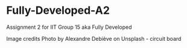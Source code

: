 # Fully-Developed-A2
Assignment 2 for IIT Group 15 aka Fully Developed


Image credits
Photo by Alexandre Debiève on Unsplash - circuit board
